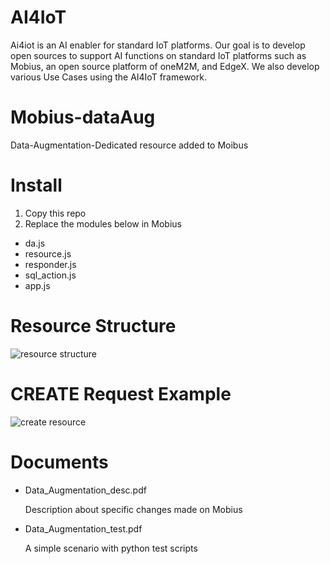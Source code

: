 # AI4IoT
Ai4iot is an AI enabler for standard IoT platforms. Our goal is to develop open sources to support AI functions on standard IoT platforms such as Mobius, an open source platform of oneM2M, and EdgeX. We also develop various Use Cases using the AI4IoT framework.

# Mobius-dataAug
Data-Augmentation-Dedicated resource added to Moibus

# Install
1. Copy this repo
2. Replace the modules below in Mobius
* da.js
* resource.js
* responder.js
* sql_action.js
* app.js

# Resource Structure
![resource structure](Mobius-dataAug/img/resource_structure.png)

# CREATE Request Example
![create resource](Mobius-dataAug/img/Create_resource.png)

# Documents
* Data_Augmentation_desc.pdf

	Description about specific changes made on Mobius

* Data_Augmentation_test.pdf

	A simple scenario with python test scripts
